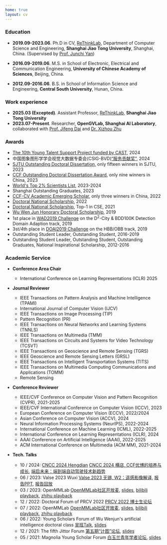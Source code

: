 ```yaml
---
home: true
layout: cv
---
```


### Education

- **2019.09-2023.06**. Ph.D in CV, [ReThinkLab](http://thinklab.sjtu.edu.cn/), Department of Computer Science and Engineering, **Shanghai Jiao Tong University**, Shanghai, China. (Supervised by [Prof. Junchi Yan](https://thinklab.sjtu.edu.cn/))

- **2016.09-2019.06**. M.S. in School of Electronic, Electrical and Communication Engineering, **University of Chinese Academy of Sciences**, Beijing, China.

- **2012.09-2016.06**. B.S. in School of Information Science and Engineering, **Central South University**, Hunan, China.

### Work experience
- **2025.03 (Excepted)**. Assistant Professor, [ReThinkLab](http://thinklab.sjtu.edu.cn/), **Shanghai Jiao Tong University**
- **2023.07-Present**. Researcher, **OpenGVLab, Shanghai AI Laboratory**, collaborated with [Prof. Jifeng Dai](https://scholar.google.com.hk/citations?user=SH_-B_AAAAAJ) and [Dr. Xizhou Zhu](https://scholar.google.com/citations?hl=zh-CN&user=02RXI00AAAAJ)

### Awards
- [The 10th Young Talent Support Project funded by CAST](https://mp.weixin.qq.com/s/sBczTcu0WN4nYpouOm5RMQ), 2024
- 中国图象图形学学会视觉大数据专委会(CSIG-BVD)<a href="https://mp.weixin.qq.com/s/fhfizq577_-zPu8cGIAOxw" target="_blank">“服务贡献奖”</a>, 2024
- <a href="https://www.gs.sjtu.edu.cn/yxbslw">SJTU Outstanding Doctoral Dissertation</a>, only fifteen winners in SJTU, 2023
- <a href="https://mp.weixin.qq.com/s/Hk8iKReAUJVB_CraXqWYKg" target="_blank">CCF Outstanding Doctoral Dissertation Award</a>, only nine winners in China, 2023
- <a href="https://topresearcherslist.com/Home/Profile/823455">World's Top 2% Scientists List</a>, 2023-2024
- Shanghai Outstanding Graduates, 2023
- <a href="https://mp.weixin.qq.com/s/mUgpVmyvCHdo5-T6-u8Yxg">CCF-CV Academic Emerging Scholar</a>, only three winners in China, 2022
- <a href="https://mp.weixin.qq.com/s/liVosHsotD2zDMyfmTIQJg" target="_blank">Doctoral National Scholarship</a>, 2022
- <a href="https://mp.weixin.qq.com/s/ugk1l0QpuzJXaExJ_wH-4w" target="_blank">Doctoral National Scholarship</a>, Top-1 in CSE, 2021
- <a href="https://ai.sjtu.edu.cn/info/news/126">Wu Wen Jun Honorary Doctoral Scholarship</a>, 2019
- 1st place in <a href="https://gaia.didichuxing.com/d2city">WAD2019 Challenge</a> on the D<sup>2</sup>-City & BDD100K Detection Domain Adaption track, 2019
- 3st/4th place in <a href="https://captain-whu.github.io/DOAI2019/results.html">DOAI2019 Challenge</a> on the HBB/OBB track, 2019
- Outstanding Student Leader, Outstanding Student, 2016-2019
- Outstanding Student Leader, Outstanding Student, Outstanding Graduates, National Inspirational Scholarship, 2012-2016

### Academic Service
- **Conference Area Chair**
    - International Conference on Learning Representations (ICLR) 2025

- **Journal Reviewer**
    - IEEE Transactions on Pattern Analysis and Machine Intelligence (TPAMI)
    - International Journal of Computer Vision (IJCV)
    - IEEE Transactions on Image Processing (TIP)
    - Pattern Recognition (PR)
    - IEEE Transactions on Neural Networks and Learning Systems (TNNLS)
    - IEEE Transactions on Multimedia (TMM)
    - IEEE Transactions on Circuits and Systems for Video Technology (TCSVT)
    - IEEE Transactions on Geoscience and Remote Sensing (TGRS)
    - IEEE Geoscience and Remote Sensing Letters (GRSL)
    - IEEE Transactions on Intelligent Transportation Systems (TITS)
    - IEEE Transactions on Multimedia Computing Communications and Applications (TOMM)
    - Remote Sensing

- **Conference Reviewer**
    - IEEE/CVF Conference on Computer Vision and Pattern Recognition (CVPR), 2021-2025
    - IEEE/CVF International Conference on Computer Vision (ICCV), 2023
    - European Conference on Computer Vision (ECCV), 2022/2024
    - Asian Conference on Computer Vision (ACCV), 2024
    - Neural Information Processing Systems (NeurIPS), 2022-2024
    - International Conference on Machine Learning (ICML), 2022-2025
    - International Conference on Learning Representations (ICLR), 2024
    - AAAI Conference on Artificial Intelligence (AAAI), 2022-2025
    - ACM International Conference on Multimedia (ACM MM), 2021-2024

- **Tech. Talks**
    - 10 / 2024: [CNCC 2024 Hengdian](https://ccf.org.cn/cncc2024/schedule_d_4240) [CNCC 2024 横店, CCF优博的培养与成长](https://ccf.org.cn/cncc2024/schedule_d_4240), [端启未来：端到端自动驾驶技术新趋势](https://ccf.org.cn/cncc2024/schedule_d_4128)
    - 06 / 2023: Valse 2023 Wuxi [Valse 2023 无锡, W2：遥感影像解译](http://valser.org/2023/#/workshop), [报告PPT](https://yangxue0827.github.io/files/VALSE%202023%20Wuxi.pdf), [报告回放](https://www.bilibili.com/video/BV1yu4y1R7f6/?spm_id_from=333.788&vd_source=be89b0c65eab470db155c6731fcffddf)
    - 03 / 2023: OpenMMLab [OpenMMLab社区开放麦](https://mp.weixin.qq.com/s/eoSxS64EtyF8FRMd3BlS-w), [slides](https://yangxue0827.github.io/files/OpenMMLab%E5%BC%80%E6%94%BE%E9%BA%A620230302.pdf), [bilibili playback](https://www.bilibili.com/video/BV1GD4y1g7s8), [zhihu playback](https://www.zhihu.com/zvideo/1614738654315995136)
    - 12 / 2022: Doctoral Forum of PRCV 2022 [PRCV 2022 博士生论坛](https://m.inmuu.com/v1/live/news/2265574?gatherId=4043)
    - 07 / 2022: OpenMMLab [OpenMMLab社区开放麦](https://mp.weixin.qq.com/s/-_x4URDyhwqNC4mD_0daDw), [slides](https://yangxue0827.github.io/files/OpenMMLab%E5%BC%80%E6%94%BE%E9%BA%A6.pdf), [bilibili playback](https://www.bilibili.com/video/BV1Wr4y1E7Qr), [zhihu playback](https://www.zhihu.com/zvideo/1529579010677370880)
    - 06 / 2022: Young Scholars Forum of Wu Wenjun's artificial intelligence doctoral class [吴班Talk](https://mp.weixin.qq.com/s/lg1vNIZYqnDfq9SC93OT3A), [slides](https://yangxue0827.github.io/files/%E5%90%B4%E7%8F%ADTalk.pdf)
    - 12 / 2021: The fifth Jittor Forum [第五期“计图”论坛](https://mp.weixin.qq.com/s/8pYzCYU25B8Zzk78NBoovw), [slides](https://yangxue0827.github.io/files/%E8%AE%A1%E5%9B%BE%E8%AE%BA%E5%9D%9B.pdf)
    - 05 / 2021: Magnolia Young Scholar Forum [白玉兰青年学者论坛](https://www.slidestalk.com/w/409), [slides](https://yangxue0827.github.io/files/%E6%97%8B%E8%BD%AC%E7%9B%AE%E6%A0%87%E6%A3%80%E6%B5%8B-%E7%99%BD%E7%8E%89%E5%85%B0%E9%9D%92%E5%B9%B4%E5%AD%A6%E8%80%85%E8%AE%BA%E5%9D%9B.pdf)